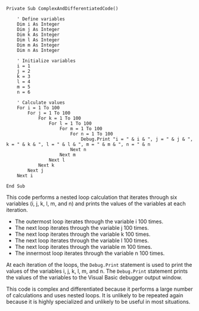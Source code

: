 ```visual basic
Private Sub ComplexAndDifferentiatedCode()

    ' Define variables
    Dim i As Integer
    Dim j As Integer
    Dim k As Integer
    Dim l As Integer
    Dim m As Integer
    Dim n As Integer

    ' Initialize variables
    i = 1
    j = 2
    k = 3
    l = 4
    m = 5
    n = 6

    ' Calculate values
    For i = 1 To 100
        For j = 1 To 100
            For k = 1 To 100
                For l = 1 To 100
                    For m = 1 To 100
                        For n = 1 To 100
                            Debug.Print "i = " & i & ", j = " & j & ", k = " & k & ", l = " & l & ", m = " & m & ", n = " & n
                        Next n
                    Next m
                Next l
            Next k
        Next j
    Next i

End Sub
```

This code performs a nested loop calculation that iterates through six variables (i, j, k, l, m, and n) and prints the values of the variables at each iteration. 

* The outermost loop iterates through the variable i 100 times.
* The next loop iterates through the variable j 100 times.
* The next loop iterates through the variable k 100 times.
* The next loop iterates through the variable l 100 times.
* The next loop iterates through the variable m 100 times.
* The innermost loop iterates through the variable n 100 times.

At each iteration of the loops, the `Debug.Print` statement is used to print the values of the variables i, j, k, l, m, and n. The `Debug.Print` statement prints the values of the variables to the Visual Basic debugger output window.

This code is complex and differentiated because it performs a large number of calculations and uses nested loops. It is unlikely to be repeated again because it is highly specialized and unlikely to be useful in most situations.
